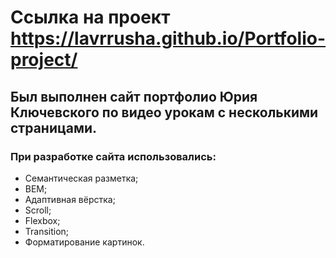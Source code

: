 # Cсылка на проект https://lavrrusha.github.io/Portfolio-project/

## Был выполнен сайт портфолио Юрия Ключевского по видео урокам с несколькими страницами.

### При разработке сайта использовались:

- Семантическая разметка;
- BEM;
- Адаптивная вёрстка;
- Scroll;
- Flexbox;
- Transition;
- Форматирование картинок.